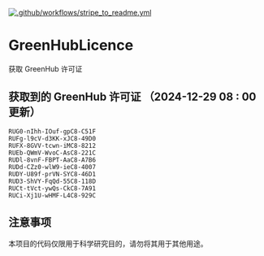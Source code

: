 [![.github/workflows/stripe_to_readme.yml](https://github.com/zjx-kimi/GreenHubLicence/actions/workflows/stripe_to_readme.yml/badge.svg)](https://github.com/zjx-kimi/GreenHubLicence/actions/workflows/stripe_to_readme.yml)
# GreenHubLicence
获取 GreenHub 许可证
## 获取到的 GreenHub 许可证 （2024-12-29 08 : 00 更新）
```
RUG0-nIhh-IOuf-gpC8-C51F
RUFg-l9cV-d3KK-xJC8-49D0
RUFX-8GVV-tcwn-iMC8-8212
RUEb-QWmV-WvoC-AsC8-221C
RUDl-8vnF-FBPT-AaC8-A7B6
RUDd-CZz0-wlW9-ieC8-4007
RUDY-U89f-prVN-SYC8-46D1
RUD3-ShVY-FqQd-55C8-118D
RUCt-tVct-ywQs-CkC8-7A91
RUCi-Xj1U-wHMF-L4C8-929C
```

## 注意事项

本项目的代码仅限用于科学研究目的，请勿将其用于其他用途。

